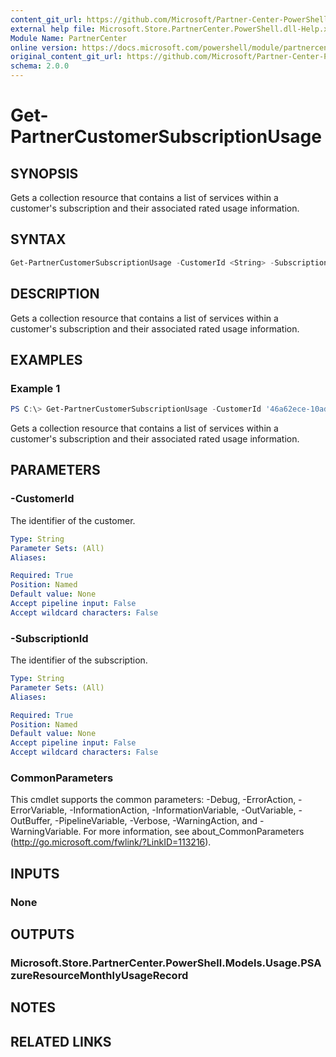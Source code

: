 ```yaml
---
content_git_url: https://github.com/Microsoft/Partner-Center-PowerShell/blob/master/docs/help/Get-PartnerCustomerSubscriptionUsage.md
external help file: Microsoft.Store.PartnerCenter.PowerShell.dll-Help.xml
Module Name: PartnerCenter
online version: https://docs.microsoft.com/powershell/module/partnercenter/Get-PartnerCustomerSubscriptionUsage
original_content_git_url: https://github.com/Microsoft/Partner-Center-PowerShell/blob/master/docs/help/Get-PartnerCustomerSubscriptionUsage.md
schema: 2.0.0
---
```


# Get-PartnerCustomerSubscriptionUsage

## SYNOPSIS
Gets a collection resource that contains a list of services within a customer's subscription and their associated rated usage information.

## SYNTAX

```powershell
Get-PartnerCustomerSubscriptionUsage -CustomerId <String> -SubscriptionId <String> [<CommonParameters>]
```

## DESCRIPTION
Gets a collection resource that contains a list of services within a customer's subscription and their associated rated usage information.

## EXAMPLES

### Example 1
```powershell
PS C:\> Get-PartnerCustomerSubscriptionUsage -CustomerId '46a62ece-10ad-42e5-b3f1-b2ed53e6fc08' -SubscriptionId '9ed730f0-882a-4c15-b4bc-7bb84da69835'
```

Gets a collection resource that contains a list of services within a customer's subscription and their associated rated usage information.

## PARAMETERS

### -CustomerId
The identifier of the customer.

```yaml
Type: String
Parameter Sets: (All)
Aliases:

Required: True
Position: Named
Default value: None
Accept pipeline input: False
Accept wildcard characters: False
```

### -SubscriptionId
The identifier of the subscription.

```yaml
Type: String
Parameter Sets: (All)
Aliases:

Required: True
Position: Named
Default value: None
Accept pipeline input: False
Accept wildcard characters: False
```

### CommonParameters
This cmdlet supports the common parameters: -Debug, -ErrorAction, -ErrorVariable, -InformationAction, -InformationVariable, -OutVariable, -OutBuffer, -PipelineVariable, -Verbose, -WarningAction, and -WarningVariable. For more information, see about_CommonParameters (http://go.microsoft.com/fwlink/?LinkID=113216).

## INPUTS

### None

## OUTPUTS

### Microsoft.Store.PartnerCenter.PowerShell.Models.Usage.PSAzureResourceMonthlyUsageRecord

## NOTES

## RELATED LINKS
